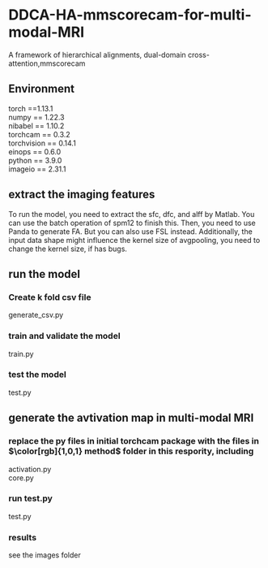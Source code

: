 # DDCA-HA-mmscorecam-for-multi-modal-MRI
A framework of hierarchical alignments, dual-domain cross-attention,mmscorecam

## __Environment__  
torch ==1.13.1  
numpy == 1.22.3  
nibabel == 1.10.2  
torchcam == 0.3.2  
torchvision == 0.14.1  
einops == 0.6.0  
python == 3.9.0  
imageio == 2.31.1  
## extract the imaging features
To run the model, you need to extract the sfc, dfc, and alff by Matlab. You can use the batch operation of spm12 to finish this. Then, you need to use Panda to generate FA. But you can also use FSL instead. Additionally, the input data shape might influence the kernel size of avgpooling, you need to change the kernel size, if has bugs.  

## run the model

### __Create k fold csv file__  
generate_csv.py
### train and validate the model 
train.py
### test the model 
test.py

## generate the avtivation map in multi-modal MRI  
### replace the py files in initial torchcam package with the files in $\color[rgb]{1,0,1} method$ folder in this respority, including

activation.py  
core.py
### run test.py  
test.py
### results
see the images folder
